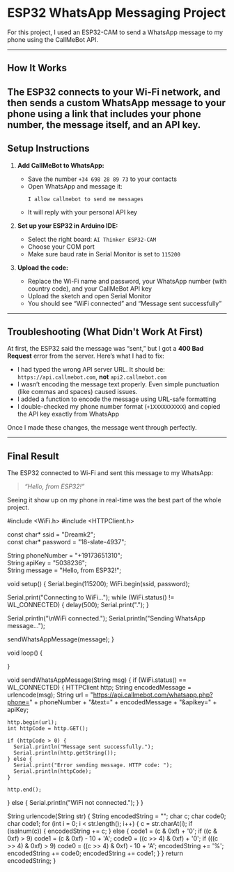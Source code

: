 # ESP32 WhatsApp Messaging Project

For this project, I used an ESP32-CAM to send a WhatsApp message to my phone using the CallMeBot API. 

---

## How It Works

The ESP32 connects to your Wi-Fi network, and then sends a custom WhatsApp message to your phone using a link that includes your phone number, the message itself, and an API key. 
---


## Setup Instructions

1. **Add CallMeBot to WhatsApp:**
   - Save the number `+34 698 28 89 73` to your contacts
   - Open WhatsApp and message it:
     ```
     I allow callmebot to send me messages
     ```
   - It will reply with your personal API key

2. **Set up your ESP32 in Arduino IDE:**
   - Select the right board: `AI Thinker ESP32-CAM`
   - Choose your COM port
   - Make sure baud rate in Serial Monitor is set to `115200`

3. **Upload the code:**
   - Replace the Wi-Fi name and password, your WhatsApp number (with country code), and your CallMeBot API key
   - Upload the sketch and open Serial Monitor
   - You should see “WiFi connected” and “Message sent successfully”

---

## Troubleshooting (What Didn't Work At First)

At first, the ESP32 said the message was “sent,” but I got a **400 Bad Request** error from the server. Here’s what I had to fix:

- I had typed the wrong API server URL. It should be:  
  `https://api.callmebot.com`, **not** `api2.callmebot.com`
- I wasn’t encoding the message text properly. Even simple punctuation (like commas and spaces) caused issues.
- I added a function to encode the message using URL-safe formatting
- I double-checked my phone number format (`+1XXXXXXXXXX`) and copied the API key exactly from WhatsApp

Once I made these changes, the message went through perfectly.

---

## Final Result

The ESP32 connected to Wi-Fi and sent this message to my WhatsApp:
> *“Hello, from ESP32!”*

Seeing it show up on my phone in real-time was the best part of the whole project. 




























#include <WiFi.h>
#include <HTTPClient.h>

const char* ssid = "Dreamk2";          
const char* password = "18-slate-4937";  

String phoneNumber = "+19173651310";   
String apiKey = "5038236";            
String message = "Hello, from ESP32!";

void setup() {
  Serial.begin(115200);
  WiFi.begin(ssid, password);

  Serial.print("Connecting to WiFi...");
  while (WiFi.status() != WL_CONNECTED) {
    delay(500);
    Serial.print(".");
  }

  Serial.println("\nWiFi connected.");
  Serial.println("Sending WhatsApp message...");

  sendWhatsAppMessage(message);
}

void loop() {

}

void sendWhatsAppMessage(String msg) {
  if (WiFi.status() == WL_CONNECTED) {
    HTTPClient http;
    String encodedMessage = urlencode(msg);
    String url = "https://api.callmebot.com/whatsapp.php?phone=" + phoneNumber + "&text=" + encodedMessage + "&apikey=" + apiKey;

    http.begin(url);
    int httpCode = http.GET();

    if (httpCode > 0) {
      Serial.println("Message sent successfully.");
      Serial.println(http.getString());
    } else {
      Serial.print("Error sending message. HTTP code: ");
      Serial.println(httpCode);
    }

    http.end();
  } else {
    Serial.println("WiFi not connected.");
  }
}


String urlencode(String str) {
  String encodedString = "";
  char c;
  char code0;
  char code1;
  for (int i = 0; i < str.length(); i++) {
    c = str.charAt(i);
    if (isalnum(c)) {
      encodedString += c;
    } else {
      code1 = (c & 0xf) + '0';
      if ((c & 0xf) > 9) code1 = (c & 0xf) - 10 + 'A';
      code0 = ((c >> 4) & 0xf) + '0';
      if (((c >> 4) & 0xf) > 9) code0 = ((c >> 4) & 0xf) - 10 + 'A';
      encodedString += '%';
      encodedString += code0;
      encodedString += code1;
    }
  }
  return encodedString;
}






 
